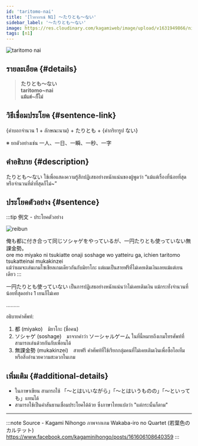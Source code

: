 ```yaml
---
id: 'taritomo-nai'
title: '[ไวยากรณ์ N1] 〜たりとも〜ない'
sidebar_label: '〜たりとも〜ない'
image: https://res.cloudinary.com/kagamiweb/image/upload/v1631949866/nihongo/grammar/n1/reibun/taritomo-nai.jpg
tags: [n1]
---
```


![taritomo nai](https://res.cloudinary.com/kagamiweb/image/upload/v1631718085/nihongo/grammar/n1/taritomo-nai.png)

## รายละเอียด {#details}

> **たりとも〜ない**  
> **taritomo~nai**  
> **แม้แต่~ก็ไม่**

## วิธีเชื่อมประโยค {#sentence-link}

{คำบอกจำนวน 1 + ลักษณะนาม} + たりとも + {คำกริยารูป ない}

※ ยกตัวอย่างเช่น 一人、一日、一瞬、一秒、一字

## คำอธิบาย {#description}

たりとも〜ない ใช้เพื่อแสดงความรู้สึกปฏิเสธอย่างหนักแน่นของผู้พูดว่า “แม้แต่เรื่องที่น้อยที่สุดหรือจำนวนที่ต่ำที่สุดก็ไม่~”

## ประโยคตัวอย่าง {#sentence}

:::tip 例文 - ประโยคตัวอย่าง

![reibun](https://res.cloudinary.com/kagamiweb/image/upload/v1631949866/nihongo/grammar/n1/reibun/taritomo-nai.jpg)

俺も都に付き合って同じソシャゲをやっているが、一円たりとも使っていない無課金勢。  
ore mo miyako ni tsukiatte onaji soshage wo yatteiru ga, ichien taritomo tsukatteinai mukakinzei  
แม้ว่าผมจะเล่นเกมโซเชียลเกมเดียวกันกับมิยาโกะ แต่ผมเป็นสายฟรีที่ไม่เคยเติมเงินเลยแม้แต่เยนเดียว
:::

一円たりとも使っていない เป็นการปฏิเสธอย่างหนักแน่นว่าไม่เคยเติมเงิน แม้กระทั่งจำนวนที่น้อยที่สุดอย่าง 1 เยนก็ไม่เคย

.........

อธิบายคำศัพท์:
1. 都 (miyako)　มิยาโกะ (ชื่อคน)
2. ソシャゲ (soshage)　มาจากคำว่า ソーシャルゲーム ในที่นี้หมายถึงเกมโทรศัพท์ที่สามารถเล่นด้วยกันกับเพื่อนได้
3. 無課金勢 (mukakinzei)　สายฟรี คำศัพท์ที่ใช้เรียกกลุ่มคนที่ไม่เคยเติมเงินเพื่อซื้อไอเท็มหรือสิ่งอำนวยความสะดวกในเกม

## เพิ่มเติม {#additional-details}

- ในภาษาเขียน สามารถใช้ 「〜とはいいながら」「〜とはいうものの」「〜といっても」แทนได้
- สามารถใช้เป็นคำสันธานเชื่อมประโยคได้ด้วย ซึ่งภาษาไทยแปลว่า "แต่กระนั้นก็ตาม"

---
:::note Source - Kagami Nihongo
ภาพจากเกม Wakaba-iro no Quartet (若葉色のカルテット)  
https://www.facebook.com/kagaminihongo/posts/161606108640359
:::